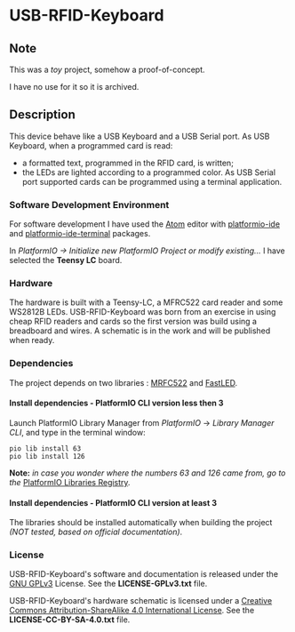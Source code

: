 
# USB-RFID-Keyboard

## Note

This was a *toy* project, somehow a proof-of-concept.

I have no use for it so it is archived.

## Description

This device behave like a USB Keyboard and a USB Serial port.
As USB Keyboard, when a programmed card is read:
- a formatted text, programmed in the RFID card, is written;
- the LEDs are lighted according to a programmed color.
As USB Serial port supported cards can be programmed using a terminal application.

### Software Development Environment
For software development I have used the [Atom](https://atom.io/) editor with [platformio-ide](https://atom.io/packages/platformio-ide) and [platformio-ide-terminal](https://atom.io/packages/platformio-ide-terminal) packages.

In _PlatformIO -> Initialize new PlatformIO Project or modify existing..._ I have selected the __Teensy LC__ board.

### Hardware
The hardware is built with a Teensy-LC, a MFRC522 card reader and some WS2812B LEDs.
USB-RFID-Keyboard was born from an exercise in using cheap RFID readers and cards so the first version was build using a breadboard and wires.
A schematic is in the work and will be published when ready.

### Dependencies

The project depends on two libraries : [MRFC522](https://github.com/miguelbalboa/rfid) and [FastLED](https://github.com/FastLED/FastLED).

#### Install dependencies - PlatformIO CLI version less then 3

Launch PlatformIO Library Manager from _PlatformIO_ -> _Library Manager CLI_, and type in the terminal window:
```
pio lib install 63
pio lib install 126
```
__Note:__ _in case you wonder where the numbers 63 and 126 came from, go to the_ [PlatformIO Libraries Registry](http://platformio.org/lib).

#### Install dependencies - PlatformIO CLI version at least 3

The libraries should be installed automatically when building the project _(NOT tested, based on official documentation)_.

### License

USB-RFID-Keyboard's software and documentation is released under the [GNU GPLv3](http://www.gnu.org/licenses/gpl-3.0.html) License. See the __LICENSE-GPLv3.txt__ file.

USB-RFID-Keyboard's hardware schematic is licensed under a [Creative Commons Attribution-ShareAlike 4.0 International License](http://creativecommons.org/licenses/by-sa/4.0/).
See the __LICENSE-CC-BY-SA-4.0.txt__ file.
